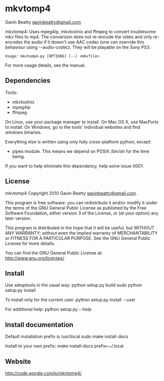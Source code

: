 mkvtomp4
========
Gavin Beatty <gavinbeatty@gmail.com>

mkvtomp4: Uses mpeg4ip, mkvtoolnix and ffmpeg to convert troublesome mkv files
to mp4. The conversion does not re-encode the video and only re-encodes the
audio if it doesn't use AAC codec (one can override this behaviour using
--audio-codec). They will be playable on the Sony PS3.

    Usage: mkvtomp4.py [OPTIONS] [--] <mkvfile>

For more usage details, see the manual.


Dependencies
------------

Tools:
* mkvtoolnix
* mpeg4ip
* ffmpeg

On Linux, use your package manager to install.
On Mac OS X, use MacPorts to install.
On Windows, go to the tools' individual websites and find windows binaries.

Everything else is written using only fully cross-platform python, except:

* pipes module. This means we depend on POSIX /bin/sh for the time being.

If you want to help eliminate this dependency, help solve issue 0001.


License
-------

mkvtomp4 Copyright 2010 Gavin Beatty <gavinbeatty@gmail.com>.

This program is free software: you can redistribute it and/or modify
it under the terms of the GNU General Public License as published by
the Free Software Foundation, either version 3 of the License, or (at
your option) any later version.

This program is distributed in the hope that it will be useful,
but WITHOUT ANY WARRANTY; without even the implied warranty of
MERCHANTABILITY or FITNESS FOR A PARTICULAR PURPOSE.  See the
GNU General Public License for more details.

You can find the GNU General Public License at:
http://www.gnu.org/licenses/


Install
-------

Use setuptools in the usual way:
    python setup.py build
    sudo python setup.py install

To install only for the current user:
    python setup.py install --user

For additional help:
    python setup.py --help


Install documentation
---------------------

Default installation prefix is /usr/local
    sudo make install-docs

Install to your own prefix:
    make install-docs prefix=~/.local


Website
-------
http://code.google.com/p/mkvtomp4/


